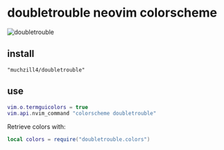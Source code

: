 # doubletrouble neovim colorscheme

![doubletrouble](../assets/nvim.png)

## install

```text
"muchzill4/doubletrouble"
```

## use

```lua
vim.o.termguicolors = true
vim.api.nvim_command "colorscheme doubletrouble"
```

Retrieve colors with:

```lua
local colors = require("doubletrouble.colors")
```
